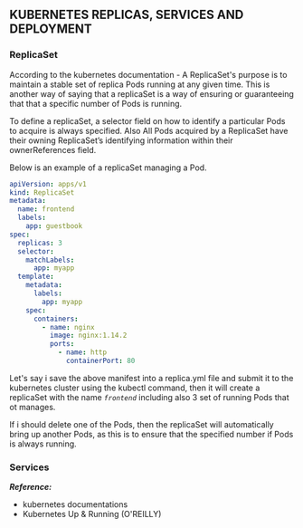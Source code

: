## KUBERNETES REPLICAS, SERVICES AND DEPLOYMENT

### ReplicaSet

According to the kubernetes documentation - A ReplicaSet's purpose is to maintain a
stable set of replica Pods running at any given time.
This is another way of saying that a replicaSet is a way of ensuring or guaranteeing that
that a specific number of Pods is running.

To define a replicaSet, a selector field on how to identify a particular Pods to acquire
is always specified. Also All Pods acquired by a ReplicaSet have their owning ReplicaSet’s identifying information within their ownerReferences field.

Below is an example of a replicaSet managing a Pod.

```yml
apiVersion: apps/v1
kind: ReplicaSet
metadata:
  name: frontend
  labels:
    app: guestbook
spec:
  replicas: 3
  selector:
    matchLabels:
      app: myapp
  template:
    metadata:
      labels:
        app: myapp
    spec:
      containers:
        - name: nginx
          image: nginx:1.14.2
          ports:
            - name: http
              containerPort: 80
```

Let's say i save the above manifest into a replica.yml file and submit it to the kubernetes cluster using the kubectl command, then it will create a replicaSet with the name _`frontend`_ including also 3 set of running Pods that ot manages.

If i should delete one of the Pods, then the replicaSet will automatically bring up another Pods, as this is to ensure that the specified number if Pods is always running.

### Services

**_Reference:_**

- kubernetes documentations
- Kubernetes Up & Running (O'REILLY)
